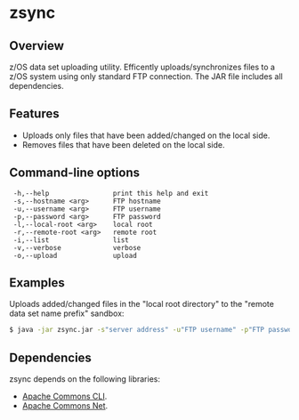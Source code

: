# zsync
Overview
-----------
z/OS data set uploading utility. Efficently uploads/synchronizes files to a z/OS system using only standard FTP connection. The JAR file includes all dependencies.

Features
-----------
  - Uploads only files that have been added/changed on the local side.
  - Removes files that have been deleted on the local side.

Command-line options
-----------
```text
 -h,--help                print this help and exit
 -s,--hostname <arg>      FTP hostname
 -u,--username <arg>      FTP username
 -p,--password <arg>      FTP password
 -l,--local-root <arg>    local root
 -r,--remote-root <arg>   remote root
 -i,--list                list
 -v,--verbose             verbose
 -o,--upload              upload
```

Examples
-----------
Uploads added/changed files in the "local root directory" to the "remote data set name prefix" sandbox:
```sh
$ java -jar zsync.jar -s"server address" -u"FTP username" -p"FTP password" -l"local root directory" -r"remote data set name prefix" -o
```

Dependencies
-----------

zsync depends on the following libraries:

* [Apache Commons CLI].
* [Apache Commons Net].

[Apache Commons CLI]:https://commons.apache.org/cli/
[Apache Commons Net]:https://commons.apache.org/net/
